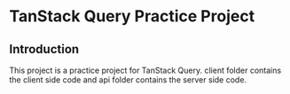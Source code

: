 # TanStack Query Practice Project

## Introduction

This project is a practice project for TanStack Query.
client folder contains the client side code and api folder contains the server side code.
